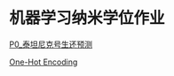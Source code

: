# 机器学习纳米学位作业

[P0_泰坦尼克号生还预测](https://ypwhs.github.io/machine-learning/projects/P0_titanic_survival_exploration/titanic_survival_exploration.html)

[One-Hot Encoding](https://ypwhs.github.io/machine-learning/mini-projects/One-Hot%20Encoding.html)